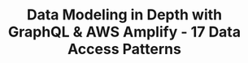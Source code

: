 ---
title: Data Modeling in Depth with GraphQL & AWS Amplify - 17 Data Access Patterns
description: 'How to implement a real-world & comprehensive data model covering over 17 different access patterns using GraphQL, AWS Amplify, and a NoSQL database (Amazon DynamoDB).'
banner: './banner.png'
authorIds:
  - nader-dabit
href: https://dev.to/dabit3/data-modeling-in-depth-with-graphql-aws-amplify-17-data-access-patterns-4meh
platforms:
categories:
  - API (GraphQL)
---
